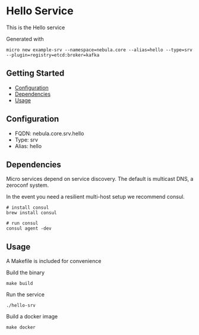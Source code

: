 # Hello Service

This is the Hello service

Generated with

```
micro new example-srv --namespace=nebula.core --alias=hello --type=srv --plugin=registry=etcd:broker=kafka
```

## Getting Started

- [Configuration](#configuration)
- [Dependencies](#dependencies)
- [Usage](#usage)

## Configuration

- FQDN: nebula.core.srv.hello
- Type: srv
- Alias: hello

## Dependencies

Micro services depend on service discovery. The default is multicast DNS, a zeroconf system.

In the event you need a resilient multi-host setup we recommend consul.

```
# install consul
brew install consul

# run consul
consul agent -dev
```

## Usage

A Makefile is included for convenience

Build the binary

```
make build
```

Run the service
```
./hello-srv
```

Build a docker image
```
make docker
```